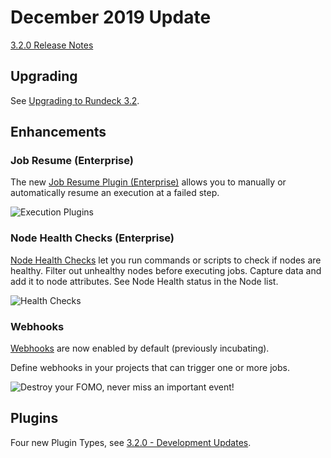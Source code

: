 # December 2019 Update

[3.2.0 Release Notes](./3_2_x/version-3.2.0.md)

## Upgrading

See [Upgrading to Rundeck 3.2](/upgrading/upgrading-to-rundeck-3.2.md).

## Enhancements

### Job Resume (Enterprise)

The new [Job Resume Plugin \(Enterprise\)](/manual/execution-lifecycle/job-resume.md) allows you to manually or automatically resume an execution at a failed step.

![Execution Plugins](~@assets/img/figure-job-resume-edit-job-execution-plugins.png)

### Node Health Checks (Enterprise)

[Node Health Checks](/manual/healthchecks.md) let you run commands or scripts to check if nodes are healthy. Filter out unhealthy nodes before executing jobs. Capture data and add it to node attributes. See Node Health status in the Node list.

![Health Checks](~@assets/img/healthchecks-health-status-ui.png)	

### Webhooks

[Webhooks](/manual/12-webhooks.md) are now enabled by default (previously incubating).  

Define webhooks in your projects that can trigger one or more jobs.

![Destroy your FOMO, never miss an important event!](https://docs.rundeck.com/assets/releases/3_1_1/webhook_promo_pd_sm.gif "Destroy your FOMO, never miss an important event!")

## Plugins

Four new Plugin Types, see [3.2.0 - Development Updates](/history/3_2_x/version-3.2.0.html#development).

